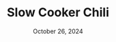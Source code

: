 ---
title: "Slow Cooker Chili"
date: "October 26, 2024"
prepTime: "15 min"
cookTime: "4-6 hours (slow cooker)"
totalTime: "4 hours 15 min - 6 hours 15 min"
yield: "6 to 8 servings"
topic: "Main Dish"
originalLink: "https://cooking.nytimes.com/recipes/1019903-slow-cooker-chili"
scottRating: 5
image: "../../images/recipe/Chili.png"
ingredients: [
  {
    name: "Olive Oil",
    amount: 2,
    unit: tbsp,
    section: "Main"
  },
  {
    name: "Large Yellow or Red Onion",
    preparation: ", finely chopped",
    amount: 1,
    unit: count,
    section: "Main"
  },
  {
    name: "Kosher Salt",
    amount: 1,
    unit: to taste,
    section: "Main"
  },
  {
    name: "Ground Beef (80% lean, 20% fat)",
    amount: 2,
    unit: lb,
    section: "Main"
  },
  {
    name: "Garlic Cloves",
    preparation: ", finely chopped",
    amount: 8,
    unit: count,
    section: "Main"
  },
  {
    name: "Tomato Paste",
    amount: 6,
    unit: oz can,
    section: "Main"
  },
  {
    name: "Sweet Paprika",
    amount: 1,
    unit: tbsp,
    section: "Dry Spices"
  },
  {
    name: "Chipotle Powder",
    amount: 2,
    unit: tsp,
    section: "Dry Spices"
  },
  {
    name: "Ground Cumin",
    amount: 2,
    unit: tsp,
    section: "Dry Spices"
  },
  {
    name: "Garlic Powder",
    amount: 2,
    unit: tsp,
    section: "Dry Spices"
  },
  {
    name: "Onion Powder",
    amount: 2,
    unit: tsp,
    section: "Dry Spices"
  },
  {
    name: "Mustard Powder",
    amount: 2,
    unit: tsp,
    section: "Dry Spices"
  },
  {
    name: "Hot Smoked Paprika",
    amount: 2,
    unit: tsp,
    section: "Dry Spices"
  },
  {
    name: "Cayenne Powder",
    amount: 0.5,
    unit: tsp,
    section: "Dry Spices"
  },
  {
    name: "Ground Cinnamon",
    amount: 0.5,
    unit: tsp,
    section: "Dry Spices"
  },
  {
    name: "Ground Cloves",
    amount: 0.25,
    unit: tsp,
    section: "Dry Spices"
  },
  {
    name: "Pilsner Beer (e.g., Modelo Especial)",
    amount: 12,
    unit: oz (1.5 cups),
    section: "Main"
  },
  {
    name: "Diced or Crushed Tomatoes in Juice",
    amount: 14,
    unit: oz can,
    section: "Main"
  },
  {
    name: "Cider Vinegar",
    amount: 0.25,
    unit: cup,
    section: "Wet Spices"
  },
  {
    name: "Dark Brown Sugar",
    amount: 2,
    unit: tbsp,
    section: "Dry Spices"
  },
  {
    name: "Soy Sauce",
    amount: 2,
    unit: tbsp,
    section: "Wet Spices"
  },
  {
    name: "Bouillon",
    amount: 2,
    unit: tsp,
    section: "Dry Spices"
  },
  {
    name: "Unsweetened Cocoa Powder",
    amount: 1.5,
    unit: tsp,
    section: "Dry Spices"
  },
  {
    name: "Kidney Beans, drained and rinsed",
    amount: 28,
    unit: oz (two 14-oz cans),
    section: "Main"
  },
  {
    name: "Pinto Beans, drained and rinsed",
    amount: 28,
    unit: oz (two 14-oz cans),
    section: "Main"
  },
  {
    name: "Worcestershire Sauce",
    amount: 1,
    unit: tbsp,
    section: "Wet Spices"
  },
  {
    name: "Hot Sauce, Grated Cheddar, Sliced Scallions, Sour Cream, and Crushed Tortilla Chips",
    preparation: ", for serving",
    amount: 1,
    unit: to taste,
    section: "Optional Garnishes"
  }
]
directions: [
  "In a large Dutch oven, heat the olive oil over medium heat. Add the onion, season with salt, and cook for about 8 minutes, stirring occasionally until softened and translucent.",
  
  "Increase the heat to medium-high. Add the ground beef and garlic, season with salt, and cook for 8-10 minutes, breaking up the beef into crumbles with a spatula until it loses its pink color.",

  "Stir in the tomato paste and cook for 1 minute until slightly darkened and caramelized. Add the dry spices. Cook for 1 minute, stirring until fragrant.",
  
  "Add the beer, scraping the bottom of the pot to deglaze, and then transfer the beef mixture into a 5- to 8-quart slow cooker.",

  "Stir in the diced tomatoes, wet spices, kidney beans, pinto beans, and ½ cup water. Cover and cook on low for 4 to 6 hours. (You can hold the chili on the 'warm' setting if needed).",

  "If the chili is too thick, add a bit of water to reach the desired consistency. Adjust seasoning with salt as needed.",

  "Serve the chili in bowls with optional toppings like hot sauce, grated Cheddar, scallions, sour cream, and crushed tortilla chips."
]
---